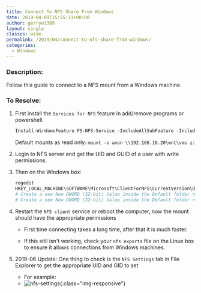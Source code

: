 ```yaml
---
title: Connect To NFS Share From Windows
date: 2019-04-09T15:55:11+00:00
author: gerryw1389
layout: single
classes: wide
permalink: /2019/04/connect-to-nfs-share-from-windows/
categories:
  - Windows
---
```

<!--more-->

### Description:

Follow this guide to connect to a NFS mount from a Windows machine.

### To Resolve:

1. First install the `Services for NFS` feature in add/remove programs or powershell.

   ```powershell
   Install-WindowsFeature FS-NFS-Service -IncludeAllSubFeature -IncludeManagementTools
   ```

   Default mounts as read only: `mount -o anon \\192.168.10.20\mnt\vms z:`

1. Login to NFS server and get the UID and GUID of a user with write permissions.

2. Then on the Windows box:

   ```powershell
   regedit
   HKEY_LOCAL_MACHINE\SOFTWARE\Microsoft\ClientForNFS\CurrentVersion\Default.
   # Create a new New DWORD (32-bit) Value inside the Default folder named AnonymousUid and assign the UID found on the UNIX directory as shared by the NFS system.
   # Create a new New DWORD (32-bit) Value inside the Default folder named AnonymousGid and assign the GID found on the UNIX directory as shared by the NFS system.
   ```

4. Restart the `NFS client` service or reboot the computer, now the mount should have the appropriate permissions

   - First time connecting takes a long time, after that it is much faster.

   - If this still isn't working, check your `nfs exports` file on the Linux box to ensure it allows connections from Windows machines.

5. 2019-06 Update: One thing to check is the `NFS Settings` tab in File Explorer to get the appropriate UID and GID to set
   - For example:
   - ![nfs-settings](https://automationadmin.com/assets/images/uploads/2019/06/nfs-settings.png){:class="img-responsive"}
